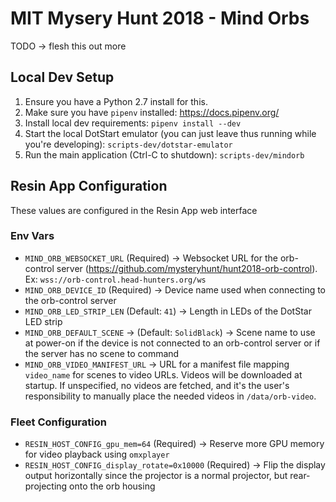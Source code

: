 # MIT Mysery Hunt 2018 - Mind Orbs
TODO -> flesh this out more

## Local Dev Setup
1. Ensure you have a Python 2.7 install for this.
2. Make sure you have `pipenv` installed: https://docs.pipenv.org/
3. Install local dev requirements: `pipenv install --dev`
4. Start the local DotStart emulator (you can just leave thus running while you're developing): `scripts-dev/dotstar-emulator`
5. Run the main application (Ctrl-C to shutdown): `scripts-dev/mindorb`

## Resin App Configuration
These values are configured in the Resin App web interface

### Env Vars
- `MIND_ORB_WEBSOCKET_URL` (Required) -> Websocket URL for the orb-control server (https://github.com/mysteryhunt/hunt2018-orb-control).  Ex: `wss://orb-control.head-hunters.org/ws`
- `MIND_ORB_DEVICE_ID` (Required) -> Device name used when connecting to the orb-control server
- `MIND_ORB_LED_STRIP_LEN` (Default: `41`) -> Length in LEDs of the DotStar LED strip
- `MIND_ORB_DEFAULT_SCENE` -> (Default: `SolidBlack`) -> Scene name to use at power-on if the device is not connected to an orb-control server or if the server has no scene to command 
- `MIND_ORB_VIDEO_MANIFEST_URL` -> URL for a manifest file mapping `video_name` for scenes to video URLs.  Videos will be downloaded at startup.  If unspecified, no videos are fetched, and it's the user's responsibility to manually place the needed videos in `/data/orb-video`.

### Fleet Configuration
- `RESIN_HOST_CONFIG_gpu_mem=64` (Required) -> Reserve more GPU memory for video playback using `omxplayer`
- `RESIN_HOST_CONFIG_display_rotate=0x10000` (Required) -> Flip the display output horizontally since the projector is a normal projector, but rear-projecting onto the orb housing

